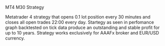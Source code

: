 MT4 M30 Strategy

Metatrader 4 strategy that opens 0.1 lot position every 30 minutes and closes all open trades 22:00 every day.
Startegy as seen in  perfomance graph backtested on tick data produce an outstanding and stable profit for up to 10 years.
Strategy works exclusively for AAAFx broker and EUR/USD currency.
